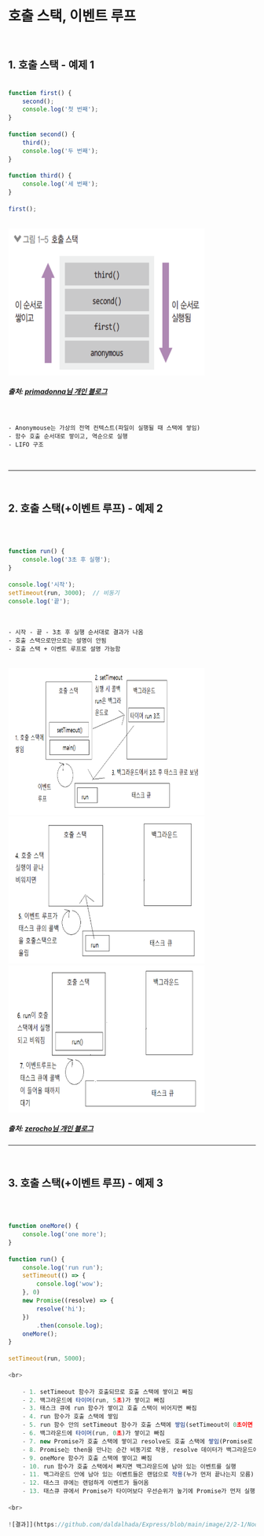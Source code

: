 # 호출 스택, 이벤트 루프

<br>

## 1. 호출 스택 - 예제 1

```javascript

function first() {
    second();
    console.log('첫 번째');
}

function second() {
    third();
    console.log('두 번째');
}

function third() {
    console.log('세 번째');
}

first();

```

<br>

<img src="https://github.com/daldalhada/Express/blob/main/image/2/2-1/Node1.PNG" width="400" height="300">

##### 출처: <a href="https://velog.io/@primadonna/%EC%9E%90%EB%B0%94%EC%8A%A4%ED%81%AC%EB%A6%BD%ED%8A%B8-%ED%98%B8%EC%B6%9C-%EC%8A%A4%ED%83%9D-%EC%9D%B4%EB%B2%A4%ED%8A%B8-%EB%A3%A8%ED%94%84-%EC%A0%95%EB%A6%AC">primadonna님 개인 블로그</a>

<br>

    - Anonymouse는 가상의 전역 컨텍스트(파일이 실행될 때 스택에 쌓임)
    - 함수 호출 순서대로 쌓이고, 역순으로 실행
    - LIFO 구조

<br>

***

<br>

## 2. 호출 스택(+이벤트 루프) - 예제 2

<br>


```javascript

function run() {
    console.log('3초 후 실행');
}

console.log('시작');
setTimeout(run, 3000);  // 비동기
console.log('끝');

```

<br>

    - 시작 - 끝 - 3초 후 실행 순서대로 결과가 나옴 
    - 호출 스택으로만으로는 설명이 안됨
    - 호출 스택 + 이벤트 루프로 설명 가능함

<br>

<img src="https://github.com/daldalhada/Express/blob/main/image/2/2-1/Node2.PNG" width="400" height="300">

<img src="https://github.com/daldalhada/Express/blob/main/image/2/2-1/Node3.PNG" width="400" height="300">

<img src="https://github.com/daldalhada/Express/blob/main/image/2/2-1/Node4.PNG" width="400" height="300">

##### 출처: <a href="https://www.zerocho.com/category/JavaScript/post/597f34bbb428530018e8e6e2">zerocho님 개인 블로그</a>

***

<br>

## 3. 호출 스택(+이벤트 루프) - 예제 3

<br>


```javascript

function oneMore() {
    console.log('one more');
}

function run() {
    console.log('run run');
    setTimeout(() => {
        console.log('wow');
    }, 0)
    new Promise((resolve) => {
        resolve('hi');
    })
        .then(console.log);
    oneMore();
}

setTimeout(run, 5000);

<br>

    - 1. setTimeout 함수가 호출되므로 호출 스택에 쌓이고 빠짐
    - 2. 백그라운드에 타이머(run, 5초)가 쌓이고 빠짐
    - 3. 태스크 큐에 run 함수가 쌓이고 호출 스택이 비어지면 빠짐
    - 4. run 함수가 호출 스택에 쌓임
    - 5. run 함수 안의 setTimeout 함수가 호출 스택에 쌓임(setTimeout이 0초이면 바로 실행? No, 백그라운드를 거쳐야 함)
    - 6. 백그라운드에 타이머(run, 0초)가 쌓이고 빠짐
    - 7. new Promise가 호출 스택에 쌓이고 resolve도 호출 스택에 쌓임(Promise로 선언된 부분은 동기로 작용)
    - 8. Promise는 then을 만나는 순간 비동기로 작용, resolve 데이터가 백그라운드에 쌓임
    - 9. oneMore 함수가 호출 스택에 쌓이고 빠짐
    - 10. run 함수가 호출 스택에서 빠지면 백그라운드에 남아 있는 이벤트를 실행
    - 11. 백그라운드 안에 남아 있는 이벤트들은 랜덤으로 작용(누가 먼저 끝나는지 모름)
    - 12. 태스크 큐에는 랜덤하게 이벤트가 들어옴
    - 13. 태스큐 큐에서 Promise가 타이머보다 우선순위가 높기에 Promise가 먼저 실행

<br>

![결과]](https://github.com/daldalhada/Express/blob/main/image/2/2-1/Node5.PNG)